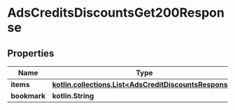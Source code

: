 
# AdsCreditsDiscountsGet200Response

## Properties
Name | Type | Description | Notes
------------ | ------------- | ------------- | -------------
**items** | [**kotlin.collections.List&lt;AdsCreditDiscountsResponse&gt;**](AdsCreditDiscountsResponse.md) |  | 
**bookmark** | **kotlin.String** |  |  [optional]




